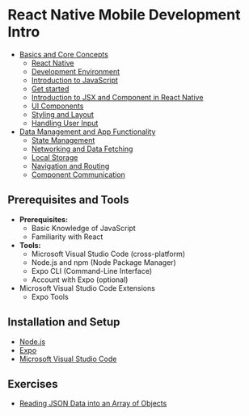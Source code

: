 # React Native Mobile Development Intro

- [Basics and Core Concepts](./Basics%20and%20Core%20Concepts/README.md)
  - [React Native](./Basics%20and%20Core%20Concepts/1.React%20Native.md)
  - [Development Environment](./Basics%20and%20Core%20Concepts/2.Development%20Environment.md)
  - [Introduction to JavaScript](./Basics%20and%20Core%20Concepts/3.Introduction%20to%20JavaScript.md)
  - [Get started](./Basics%20and%20Core%20Concepts/4.Get%20started.md)
  - [Introduction to JSX and Component in React Native](./Basics%20and%20Core%20Concepts/5.Introduction%20to%20JSX%20and%20Component%20in%20React%20Native.md)
  - [UI Components](./Basics%20and%20Core%20Concepts/6.UI%20components.md)
  - [Styling and Layout](./Basics%20and%20Core%20Concepts/7.Styling%20and%20Layout.md)
  - [Handling User Input](./Basics%20and%20Core%20Concepts/8.Handling%20User%20Input.md)
- [Data Management and App Functionality](./Data%20Management%20and%20App%20Functionality/README.md)
  - [State Management](#installation-and-setup)
  - [Networking and Data Fetching](#installation-and-setup)
  - [Local Storage](#installation-and-setup)
  - [Navigation and Routing](#installation-and-setup)
  - [Component Communication](#installation-and-setup)

## Prerequisites and Tools

- **Prerequisites:**
  - Basic Knowledge of JavaScript
  - Familiarity with React
- **Tools:**
  - Microsoft Visual Studio Code (cross-platform)
  - Node.js and npm (Node Package Manager)
  - Expo CLI (Command-Line Interface)
  - Account with Expo (optional)
- Microsoft Visual Studio Code Extensions
  - Expo Tools

## Installation and Setup

- [Node.js](https://nodejs.org/en)
- [Expo](https://expo.dev/)
- [Microsoft Visual Studio Code](https://code.visualstudio.com/Download)

## Exercises

- [Reading JSON Data into an Array of Objects](./Basics%20and%20Core%20Concepts/3.Introduction%20to%20JavaScript.md)